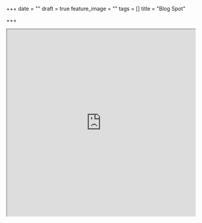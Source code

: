 +++
date = ""
draft = true
feature_image = ""
tags = []
title = "Blog Spot"

+++
<iframe src ="http://feeds.feedburner.com/goldthorpescouts" width="100%" height="500">
<p>Your browser does not support iFrames.</p>
</iframe>